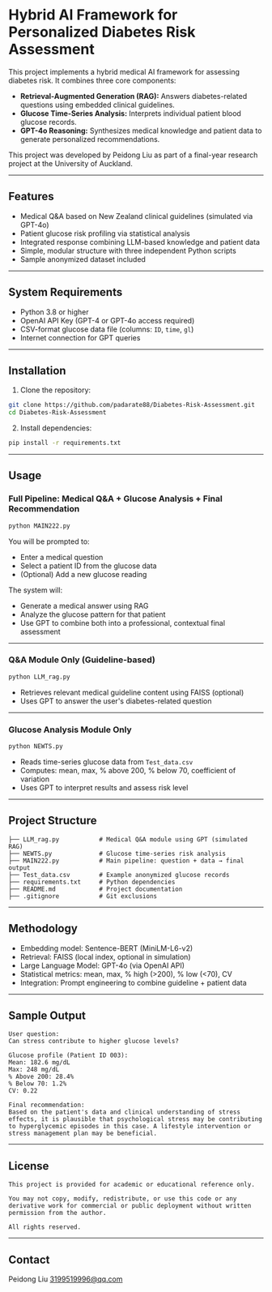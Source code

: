 # Hybrid AI Framework for Personalized Diabetes Risk Assessment

This project implements a hybrid medical AI framework for assessing diabetes risk. It combines three core components:

- **Retrieval-Augmented Generation (RAG):** Answers diabetes-related questions using embedded clinical guidelines.
- **Glucose Time-Series Analysis:** Interprets individual patient blood glucose records.
- **GPT-4o Reasoning:** Synthesizes medical knowledge and patient data to generate personalized recommendations.

This project was developed by Peidong Liu as part of a final-year research project at the University of Auckland.

---

## Features

- Medical Q&A based on New Zealand clinical guidelines (simulated via GPT-4o)
- Patient glucose risk profiling via statistical analysis
- Integrated response combining LLM-based knowledge and patient data
- Simple, modular structure with three independent Python scripts
- Sample anonymized dataset included

---

## System Requirements

- Python 3.8 or higher
- OpenAI API Key (GPT-4 or GPT-4o access required)
- CSV-format glucose data file (columns: `ID`, `time`, `gl`)
- Internet connection for GPT queries

---

## Installation

1. Clone the repository:

```bash
git clone https://github.com/padarate88/Diabetes-Risk-Assessment.git
cd Diabetes-Risk-Assessment
```

2. Install dependencies:

```bash
pip install -r requirements.txt
```
---

## Usage

### Full Pipeline: Medical Q&A + Glucose Analysis + Final Recommendation

```bash
python MAIN222.py
```

You will be prompted to:

- Enter a medical question
- Select a patient ID from the glucose data
- (Optional) Add a new glucose reading

The system will:

- Generate a medical answer using RAG 
- Analyze the glucose pattern for that patient
- Use GPT to combine both into a professional, contextual final assessment

---

### Q&A Module Only (Guideline-based)

```bash
python LLM_rag.py
```

- Retrieves relevant medical guideline content using FAISS (optional)
- Uses GPT to answer the user's diabetes-related question

---

### Glucose Analysis Module Only

```bash
python NEWTS.py
```

- Reads time-series glucose data from `Test_data.csv`
- Computes: mean, max, % above 200, % below 70, coefficient of variation
- Uses GPT to interpret results and assess risk level

---

## Project Structure

```
├── LLM_rag.py           # Medical Q&A module using GPT (simulated RAG)
├── NEWTS.py             # Glucose time-series risk analysis
├── MAIN222.py           # Main pipeline: question + data → final output
├── Test_data.csv        # Example anonymized glucose records
├── requirements.txt     # Python dependencies
├── README.md            # Project documentation
├── .gitignore           # Git exclusions
```

---

## Methodology

- Embedding model: Sentence-BERT (MiniLM-L6-v2)
- Retrieval: FAISS (local index, optional in simulation)
- Large Language Model: GPT-4o (via OpenAI API)
- Statistical metrics: mean, max, % high (>200), % low (<70), CV
- Integration: Prompt engineering to combine guideline + patient data

---

## Sample Output

```
User question:
Can stress contribute to higher glucose levels?

Glucose profile (Patient ID 003):
Mean: 182.6 mg/dL
Max: 248 mg/dL
% Above 200: 28.4%
% Below 70: 1.2%
CV: 0.22

Final recommendation:
Based on the patient's data and clinical understanding of stress effects, it is plausible that psychological stress may be contributing to hyperglycemic episodes in this case. A lifestyle intervention or stress management plan may be beneficial.
```

---

## License

```
This project is provided for academic or educational reference only.

You may not copy, modify, redistribute, or use this code or any derivative work for commercial or public deployment without written permission from the author.

All rights reserved.
```

---

## Contact

Peidong Liu 3199519996@qq.com
